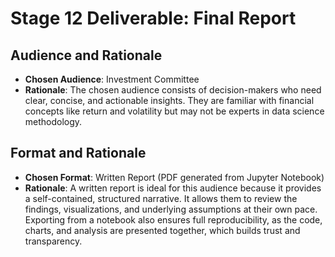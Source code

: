 # Stage 12 Deliverable: Final Report

## Audience and Rationale

* **Chosen Audience**: Investment Committee
* **Rationale**: The chosen audience consists of decision-makers who need clear, concise, and actionable insights. They are familiar with financial concepts like return and volatility but may not be experts in data science methodology.

## Format and Rationale

* **Chosen Format**: Written Report (PDF generated from Jupyter Notebook)
* **Rationale**: A written report is ideal for this audience because it provides a self-contained, structured narrative. It allows them to review the findings, visualizations, and underlying assumptions at their own pace. Exporting from a notebook also ensures full reproducibility, as the code, charts, and analysis are presented together, which builds trust and transparency.